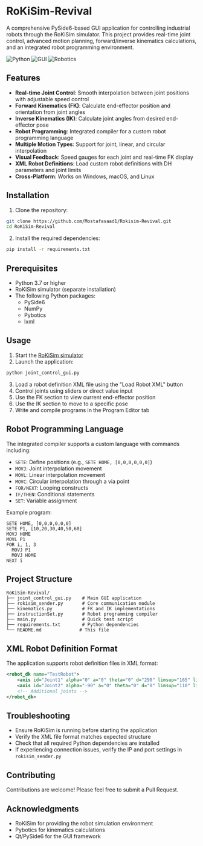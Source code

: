 # RoKiSim-Revival

A comprehensive PySide6-based GUI application for controlling industrial robots through the RoKiSim simulator. This project provides real-time joint control, advanced motion planning, forward/inverse kinematics calculations, and an integrated robot programming environment.

![Python](https://img.shields.io/badge/Python-3.7%2B-blue)
![GUI](https://img.shields.io/badge/GUI-PySide6-green)
![Robotics](https://img.shields.io/badge/Robotics-Kinematics-orange)

## Features

- **Real-time Joint Control**: Smooth interpolation between joint positions with adjustable speed control
- **Forward Kinematics (FK)**: Calculate end-effector position and orientation from joint angles
- **Inverse Kinematics (IK)**: Calculate joint angles from desired end-effector pose
- **Robot Programming**: Integrated compiler for a custom robot programming language
- **Multiple Motion Types**: Support for joint, linear, and circular interpolation
- **Visual Feedback**: Speed gauges for each joint and real-time FK display
- **XML Robot Definitions**: Load custom robot definitions with DH parameters and joint limits
- **Cross-Platform**: Works on Windows, macOS, and Linux

## Installation

1. Clone the repository:
```bash
git clone https://github.com/Mostafasaad1/Rokisim-Revival.git
cd RoKiSim-Revival
```

2. Install the required dependencies:
```bash
pip install -r requirements.txt
```

## Prerequisites

- Python 3.7 or higher
- RoKiSim simulator (separate installation)
- The following Python packages:
  - PySide6
  - NumPy
  - Pybotics
  - lxml

## Usage

1. Start the [RoKiSim simulator](https://www.parallemic.org/RoKiSim.html)
2. Launch the application:
```bash
python joint_control_gui.py
```
3. Load a robot definition XML file using the "Load Robot XML" button
4. Control joints using sliders or direct value input
5. Use the FK section to view current end-effector position
6. Use the IK section to move to a specific pose
7. Write and compile programs in the Program Editor tab

## Robot Programming Language

The integrated compiler supports a custom language with commands including:

- `SETE`: Define positions (e.g., `SETE HOME, [0,0,0,0,0,0]`)
- `MOVJ`: Joint interpolation movement
- `MOVL`: Linear interpolation movement
- `MOVC`: Circular interpolation through a via point
- `FOR/NEXT`: Looping constructs
- `IF/THEN`: Conditional statements
- `SET`: Variable assignment

Example program:
```
SETE HOME, [0,0,0,0,0,0]
SETE P1, [10,20,30,40,50,60]
MOVJ HOME
MOVL P1
FOR i, 1, 3
  MOVJ P1
  MOVJ HOME
NEXT i
```

## Project Structure

```
RoKiSim-Revival/
├── joint_control_gui.py    # Main GUI application
├── rokisim_sender.py       # Core communication module
├── kinematics.py           # FK and IK implementations
├── instructionSet.py       # Robot programming compiler
├── main.py                 # Quick test script
├── requirements.txt        # Python dependencies
└── README.md              # This file
```

## XML Robot Definition Format

The application supports robot definition files in XML format:

```xml
<robot_dk name="TestRobot">
    <axis id="Joint1" alpha="0" a="0" theta="0" d="290" limsup="165" liminf="-165"/>
    <axis id="Joint2" alpha="-90" a="0" theta="0" d="0" limsup="110" liminf="-110"/>
    <!-- Additional joints -->
</robot_dk>
```

## Troubleshooting

- Ensure RoKiSim is running before starting the application
- Verify the XML file format matches expected structure
- Check that all required Python dependencies are installed
- If experiencing connection issues, verify the IP and port settings in `rokisim_sender.py`

## Contributing

Contributions are welcome! Please feel free to submit a Pull Request.

## Acknowledgments

- RoKiSim for providing the robot simulation environment
- Pybotics for kinematics calculations
- Qt/PySide6 for the GUI framework
